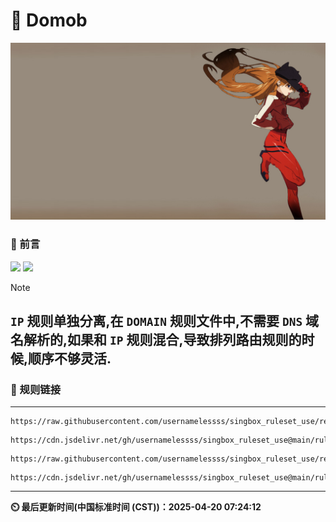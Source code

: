 
# 🧸 Domob
![](https://raw.githubusercontent.com/usernamelessss/picture-bed/main/images/202504042256831.jpg)
### 📣 前言
![](https://shields.io/badge/-移除重复规则-ff69b4) ![](https://shields.io/badge/-IP&nbsp;规则单独存放不与&nbsp;DOMAIN&nbsp;等混合-green)
> [!NOTE]
**`IP` 规则单独分离,在 `DOMAIN` 规则文件中,不需要 `DNS` 域名解析的,如果和 `IP` 规则混合,导致排列路由规则的时候,顺序不够灵活.**
---

###  🔗 规则链接
---

```url
https://raw.githubusercontent.com/usernamelessss/singbox_ruleset_use/refs/heads/main/rule/Domob/Domob_No_IP.json
```

```url
https://cdn.jsdelivr.net/gh/usernamelessss/singbox_ruleset_use@main/rule/Domob/Domob_No_IP.json
```

```url
https://raw.githubusercontent.com/usernamelessss/singbox_ruleset_use/refs/heads/main/rule/Domob/Domob_No_IP.srs
```

```url
https://cdn.jsdelivr.net/gh/usernamelessss/singbox_ruleset_use@main/rule/Domob/Domob_No_IP.srs
```

---
**⏲️ 最后更新时间(中国标准时间 (CST))：2025-04-20 07:24:12**